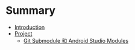 # Summary

* [Introduction](README.md)
* [Project](chapter1/project.md)
    * [Git Submodule 和 Android Studio Modules](chapter1/SubmoduleAndModules.md)

